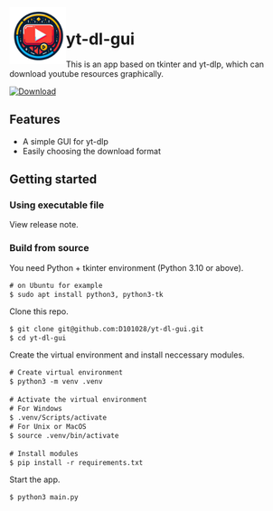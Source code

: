 <img src="https://github.com/D101028/yt-dl-gui/blob/main/icon.png?raw=true" alt="logo" align="left" height="100"/>

# yt-dl-gui
 This is an app based on tkinter and yt-dlp, which can download youtube resources graphically. 
 
[![Download](https://img.shields.io/badge/Download-Green.svg?style=flat&logo=github)](https://github.com/D101028/yt-dl-gui/archive/refs/heads/main.zip)


## Features
- A simple GUI for yt-dlp
- Easily choosing the download format

## Getting started

### Using executable file
View release note. 

### Build from source

You need Python + tkinter environment (Python 3.10 or above). 
```shell
# on Ubuntu for example
$ sudo apt install python3, python3-tk
```

Clone this repo.
```shell
$ git clone git@github.com:D101028/yt-dl-gui.git
$ cd yt-dl-gui
```

Create the virtual environment and install neccessary modules. 
```shell
# Create virtual environment
$ python3 -m venv .venv

# Activate the virtual environment
# For Windows
$ .venv/Scripts/activate
# For Unix or MacOS
$ source .venv/bin/activate

# Install modules
$ pip install -r requirements.txt
```

Start the app.
```shell
$ python3 main.py
```